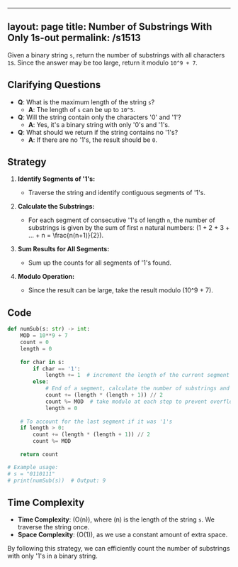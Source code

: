 
---
layout: page
title:  Number of Substrings With Only 1s-out
permalink: /s1513
---
Given a binary string `s`, return the number of substrings with all characters `1`s. Since the answer may be too large, return it modulo `10^9 + 7`.

## Clarifying Questions
- **Q**: What is the maximum length of the string `s`?
  - **A**: The length of `s` can be up to `10^5`.
- **Q**: Will the string contain only the characters '0' and '1'?
  - **A**: Yes, it's a binary string with only '0's and '1's.
- **Q**: What should we return if the string contains no '1's?
  - **A**: If there are no '1's, the result should be `0`.

## Strategy
1. **Identify Segments of '1's:**
   - Traverse the string and identify contiguous segments of '1's.
   
2. **Calculate the Substrings:**
   - For each segment of consecutive '1's of length `n`, the number of substrings is given by the sum of first `n` natural numbers: \(1 + 2 + 3 + ... + n = \frac{n(n+1)}{2}\).
   
3. **Sum Results for All Segments:**
   - Sum up the counts for all segments of '1's found.

4. **Modulo Operation:**
   - Since the result can be large, take the result modulo \(10^9 + 7\).

## Code
```python
def numSub(s: str) -> int:
    MOD = 10**9 + 7
    count = 0
    length = 0
    
    for char in s:
        if char == '1':
            length += 1  # increment the length of the current segment of '1's
        else:
            # End of a segment, calculate the number of substrings and reset length
            count += (length * (length + 1)) // 2
            count %= MOD  # take modulo at each step to prevent overflow
            length = 0
    
    # To account for the last segment if it was '1's
    if length > 0:
        count += (length * (length + 1)) // 2
        count %= MOD
    
    return count

# Example usage:
# s = "0110111"
# print(numSub(s))  # Output: 9
```

## Time Complexity
- **Time Complexity**: \(O(n)\), where \(n\) is the length of the string `s`. We traverse the string once.
- **Space Complexity**: \(O(1)\), as we use a constant amount of extra space.

By following this strategy, we can efficiently count the number of substrings with only '1's in a binary string.
